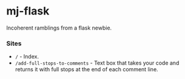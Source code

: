 # mj-flask
Incoherent ramblings from a flask newbie.

### Sites
- `/` - Index.
- `/add-full-stops-to-comments` - Text box that takes your code and returns it with full stops at the end of each comment line.